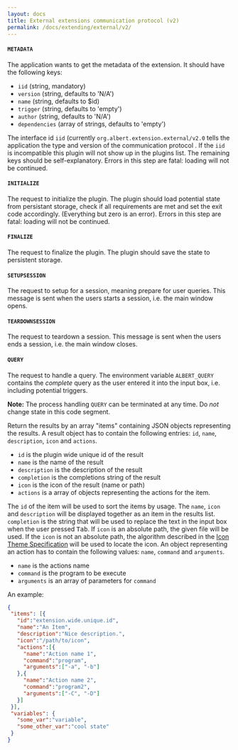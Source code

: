 ```yaml
---
layout: docs
title: External extensions communication protocol (v2)
permalink: /docs/extending/external/v2/
---
```


#### `METADATA`
The application wants to get the metadata of the extension. It should have the
following keys:

* `iid` (string, mandatory)
* `version` (string, defaults to 'N/A')
* `name` (string, defaults to $id)
* `trigger` (string, defaults to 'empty')
* `author` (string, defaults to 'N/A')
* `dependencies` (array of strings, defaults to 'empty')

The interface id `iid` (currently `org.albert.extension.external/v2.0` tells the application the type and version of the communication protocol . If the `iid` is incompatible this plugin will not show up in the plugins list. The remaining keys should be self-explanatory. Errors in this step are fatal: loading will not be continued.

#### `INITIALIZE`
The request to initialize the plugin. The plugin should load potential state from persistant storage, check if all requirements are met and set the exit code accordingly. (Everything but zero is an error). Errors in this step are fatal: loading will not be continued.

#### `FINALIZE`
The request to finalize the plugin. The plugin should save the state to persistent storage.

#### `SETUPSESSION`
The request to setup for a session, meaning prepare for user queries. This message is sent when the users starts a session, i.e.  the main window opens.

#### `TEARDOWNSESSION`
The request to teardown a session. This message is sent when the users ends a session, i.e. the main window closes.

#### `QUERY`
The request to handle a query. The environment variable `ALBERT_QUERY` contains the _complete_ query as the user entered it into the input box, i.e. including potential triggers.

**Note:** The process handling `QUERY` can be terminated at any time. Do _not_ change state in this code segment.

Return the results by an array "items" containing JSON objects representing the results. A result object has to contain the following entries: `id`, `name`, `description`, `icon` and `actions`.

  - `id` is the plugin wide unique id of the result
  - `name` is the name of the result
  - `description` is the description of the result
  - `completion` is the completions string of the result
  - `icon` is the icon of the result (name or path)
  - `actions` is a array of objects representing the actions for the item.

The `id` of the item will be used to sort the items by usage. The `name`, `icon` and `description` will be displayed together as an item in the results list. `completion` is the string that will be used to replace the text in the input box when the user pressed <kbd>Tab</kbd>. If `icon` is an absolute path, the given file will be used. If the `icon` is not an absolute path, the algorithm described in the [Icon Theme Specification](https://freedesktop.org/wiki/Specifications/icon-theme-spec/) will be used to locate the icon. An object representing an action has to contain the following values: `name`, `command` and `arguments`.

- `name` is the actions name
- `command` is the program to be execute
- `arguments` is an array of parameters for `command`

An example:
```json
{
 "items": [{
   "id":"extension.wide.unique.id",
   "name":"An Item",
   "description":"Nice description.",
   "icon":"/path/to/icon",
   "actions":[{
     "name":"Action name 1",
     "command":"program",
     "arguments":["-a", "-b"]
   },{
     "name":"Action name 2",
     "command":"program2",
     "arguments":["-C", "-D"]
   }]
 }],
 "variables": {
   "some_var":"variable",
   "some_other_var":"cool state"
 }
}
```
